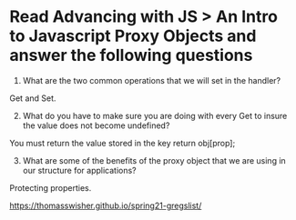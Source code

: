 # Read Advancing with JS > An Intro to Javascript Proxy Objects and answer the following questions

1. What are the two common operations that we will set in the handler?

Get and Set.

2. What do you have to make sure you are doing with every Get to insure the value does not become undefined?

You must return the value stored in the key  return obj[prop];

3. What are some of the benefits of the proxy object that we are using in our structure for applications?

Protecting properties.

https://thomasswisher.github.io/spring21-gregslist/